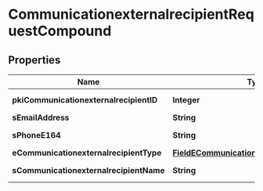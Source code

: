 

# CommunicationexternalrecipientRequestCompound

## Properties

Name | Type | Description | Notes
------------ | ------------- | ------------- | -------------
**pkiCommunicationexternalrecipientID** | **Integer** | The unique ID of the Communicationexternalrecipient |  [optional]
**sEmailAddress** | **String** | The email address. |  [optional]
**sPhoneE164** | **String** | A phone number in E.164 Format |  [optional]
**eCommunicationexternalrecipientType** | [**FieldECommunicationexternalrecipientType**](FieldECommunicationexternalrecipientType.md) |  |  [optional]
**sCommunicationexternalrecipientName** | **String** | The name of the Communicationexternalrecipient |  [optional]




